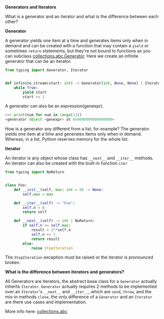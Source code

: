 **Generators and Iterators**

What is a generator and an iterator and what is the difference between each other?

**Generator**

A generator yields one item at a time and generates items only when in demand and can be created with a function that may contain a `yield` or sometimes `return` statements, but they're not bound to functions as you can subclass [collections.abc.Generator](https://docs.python.org/3/library/collections.abc.html#collections.abc.Generator). Here we create an infinite generator that can be an iterator.
```py
from typing import Generator, Iterator


def infinite_stream(start: int) -> Generator[int, None, None] | Iterator[int]:
    while True:
        yield start
        start += 1
```

A generator can also be an expression(genexpr).

```py
>>> print(num for num in range(11))
<generator object <genexpr> at 0x0000000000000000>
```

How is a generator any different from a list, for example?
The generator yields one item at a time and generates items only when in demand. Whereas, in a list, Python reserves memory for the whole list.

**Iterator**

An iterator is any object whose class has `__next__` and `__iter__` methods. An iterator can also be created with the built-in function `iter`

```py
from typing import NoReturn


class Foo:
    def __init__(self, max: int = 0) -> None:
        self.max = max

    def __iter__(self) -> "Foo":
        self.n = 0
        return self

    def __next__(self) -> int | NoReturn:
        if self.n <= self.max:
            result = 2**self.n
            self.n += 1
            return result
        else:
            raise StopIteration
```
The `StopIteration` exception must be raised or the iterator is pronounced broken.

**What is the difference between iterators and generators?**

All Generators are Iterators, the abstract base class for a `Generator` actually inherits `Iterator`. `Generator` actually requires 2 methods to be implemented over an `Iterator`'s `__next__` and `__iter__`, which are `send`, `throw`, and the mix-in methods `close`, the only difference of a `Generator` and an `Iterator` are there use cases and implementation.

More info here: [collections.abc](https://docs.python.org/3/library/collections.abc.html)
